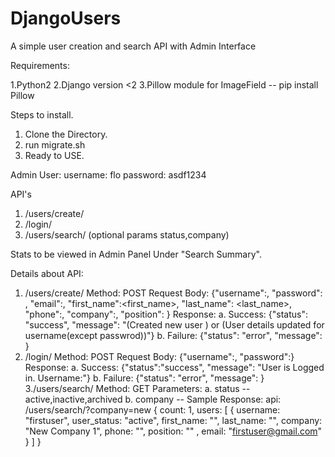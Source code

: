 # DjangoUsers
A simple user creation and search API with Admin Interface

Requirements:

1.Python2
2.Django version <2
3.Pillow module for ImageField -- pip install Pillow

Steps to install.
1. Clone the Directory.
2. run migrate.sh
3. Ready to USE.

Admin User:
username: flo
password: asdf1234

API's
1. /users/create/
2. /login/
3. /users/search/ (optional params status,company)

Stats to be viewed in Admin Panel Under "Search Summary".

Details about API:
1. /users/create/
   Method: POST
   Request Body: {"username":<username>, "password": <password>, "email":<email>, "first_name":<first_name>,
                  "last_name": <last_name>, "phone":<phone>, "company":<companyname>, "position": <position>}
   Response:
   a. Success:
      {"status": "success", "message": "(Created new user <username>) or (User details updated for username(except passwrod))"}
   b. Failure:
      {"status": "error", "message": <errorString>}
2. /login/
   Method: POST
   Request Body: {"username":<username>, "password":<password>}
   Response:
   a. Success:
      {"status":"success", "message": "User is Logged in. Username:<username>"}
   b. Failure:
      {"status": "error", "message": <errorString>}
3./users/search/
   Method: GET
   Parameters:
    a. status -- active,inactive,archived
    b. company -- <company name>
   Sample Response:
   api: /users/search/?company=new
   {
    count: 1,
    users: [
      {
        username: "firstuser",
        user_status: "active",
        first_name: "",
        last_name: "",
        company: "New Company 1",
        phone: "",
        position: "" ,
        email: "firstuser@gmail.com"
      }
    ]
   }
  
